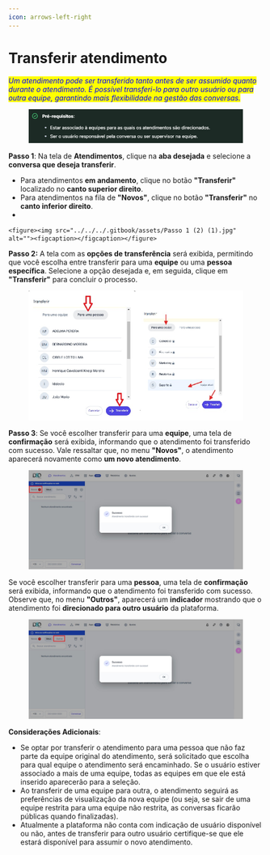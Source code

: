 ```yaml
---
icon: arrows-left-right
---
```


# Transferir atendimento

_<mark style="color:blue;">Um atendimento pode ser transferido tanto antes de ser assumido quanto durante o atendimento. É possível transferi-lo para outro usuário ou para outra equipe, garantindo mais flexibilidade na gestão das conversas.</mark>_

<figure><img src="../../../.gitbook/assets/image (46) (1).png" alt=""><figcaption></figcaption></figure>

**Passo 1**: Na tela de **Atendimentos**, clique na **aba desejada** e selecione a **conversa que deseja transferir**.

* Para atendimentos **em andamento**, clique no botão **"Transferir"** localizado no **canto superior direito**.
* Para atendimentos na fila de **"Novos"**, clique no botão **"Transferir"** no **canto inferior direito**.
*

    <figure><img src="../../../.gitbook/assets/Passo 1 (2) (1).jpg" alt=""><figcaption></figcaption></figure>

**Passo 2:** A tela com as **opções de transferência** será exibida, permitindo que você escolha entre transferir para uma **equipe** ou uma **pessoa específica**. Selecione a opção desejada e, em seguida, clique em **"Transferir"** para concluir o processo.

<figure><img src="../../../.gitbook/assets/Passo 2 (3) (1).jpg" alt=""><figcaption></figcaption></figure>

**Passo 3**: Se você escolher transferir para uma **equipe**, uma tela de **confirmação** será exibida, informando que o atendimento foi transferido com sucesso. Vale ressaltar que, no menu **"Novos"**, o atendimento aparecerá novamente como **um novo atendimento**.

<figure><img src="../../../.gitbook/assets/Passo 3 (1) (1).jpg" alt=""><figcaption></figcaption></figure>

Se você escolher transferir para uma **pessoa**, uma tela de **confirmação** será exibida, informando que o atendimento foi transferido com sucesso. Observe que, no menu **"Outros"**, aparecerá um **indicador** mostrando que o atendimento foi **direcionado para outro usuário** da plataforma.

<figure><img src="../../../.gitbook/assets/Passo 4 (1) (1).jpg" alt=""><figcaption></figcaption></figure>

**Considerações Adicionais**:

* Se optar por transferir o atendimento para uma pessoa que não faz parte da equipe original do atendimento, será solicitado que escolha para qual equipe o atendimento será encaminhado. Se o usuário estiver associado a mais de uma equipe, todas as equipes em que ele está inserido aparecerão para a seleção.
* Ao transferir de uma equipe para outra, o atendimento seguirá as preferências de visualização da nova equipe (ou seja, se sair de uma equipe restrita para uma equipe não restrita, as conversas ficarão públicas quando finalizadas).
* Atualmente a plataforma não conta com indicação de usuário disponível ou não, antes de transferir para outro usuário certifique-se que ele estará disponível para assumir o novo atendimento.
